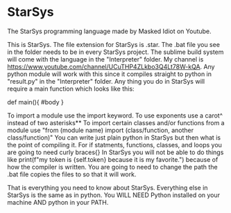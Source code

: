 # StarSys
The StarSys programming language made by Masked Idiot on Youtube.

This is StarSys.
The file extension for StarSys is .star.
The .bat file you see in the folder needs to be in every StarSys project.
The sublime build system will come with the language in the "Interpreter" folder.
My channel is https://www.youtube.com/channel/UCuTHP4ZLkbo3Q4Lt78W-kQA.
Any python module will work with this since it compiles straight to python in "result.py" in the "Interpreter" folder.
Any thing you do in StarSys will require a main function which looks like this:

def main(){
	#body
}

To import a module use the import keyword.
To use exponents use a carot^ instead of two asterisks**
To import certain classes and/or functions from a module use "from (module name) import (class/function, another class/function)"
You can write just plain python in StarSys but then what is the point of compiling it.
For if statments, functions, classes, and loops you are going to need curly braces{}
In StarSys you will not be able to do things like print(f"my token is {self.token} because it is my favorite.") because of how the compiler is written.
You are going to need to change the path the .bat file copies the files to so that it will work.

That is everything you need to know about StarSys.
Everything else in StarSys is the same as in python.
You WILL NEED Python installed on your machine AND python in your PATH.
